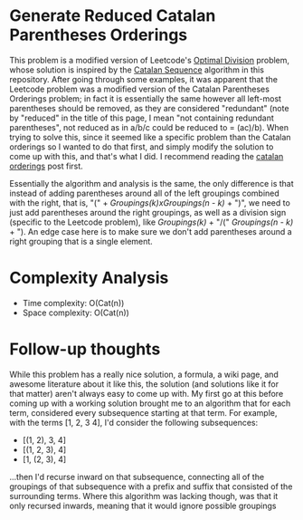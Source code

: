 # Generate Reduced Catalan Parentheses Orderings

This problem is a modified version of Leetcode's
[Optimal Division](https://leetcode.com/problems/optimal-division/description/) problem, whose solution is inspired by the
[Catalan Sequence](../catalanSequence) algorithm in this repository. After going through some examples, it was apparent that
the Leetcode problem was a modified version of the Catalan Parentheses Orderings problem; in fact it is essentially the same
however all left-most parentheses should be removed, as they are considered "redundant" (note by "reduced" in the title of this
page, I mean "not containing redundant parentheses", not reduced as in a/b/c could be reduced to = (ac)/b). When trying to solve
this, since it seemed like a specific problem than the Catalan orderings so I wanted to do that first, and simply modify the solution
to come up with this, and that's what I did. I recommend reading the [catalan orderings](../catalanSequence) post first.

Essentially the algorithm and analysis is the same, the only difference is that instead of adding parentheses around all of the
left groupings combined with the right, that is, "(" + *Groupings(k)*x*Groupings(n - k)* + ")", we need to just add parentheses
around the right groupings, as well as a division sign (specific to the Leetcode problem), like
*Groupings(k)* + "/(" *Groupings(n - k)* + "). An edge case here is to make sure we don't add parentheses around a right grouping
that is a single element.

# Complexity Analysis
 - Time complexity: O(Cat(n))
 - Space complexity: O(Cat(n))

# Follow-up thoughts

While this problem has a really nice solution, a formula, a wiki page, and awesome literature about it like this,
the solution (and solutions like it for that matter) aren't always easy to come up with. My first go at this before
coming up with a working solution brought me to an algorithm that for each term, considered every subsequence starting
at that term. For example, with the terms [1, 2, 3 4], I'd consider the following subsequences:

 - [(1, 2), 3, 4]
 - [(1, 2, 3), 4]
 - [1, (2, 3), 4]

...then I'd recurse inward on that subsequence, connecting all of the groupings of that subsequence with a prefix
and suffix that consisted of the surrounding terms. Where this algorithm was lacking though, was that it only recursed
inwards, meaning that it would ignore possible groupings
